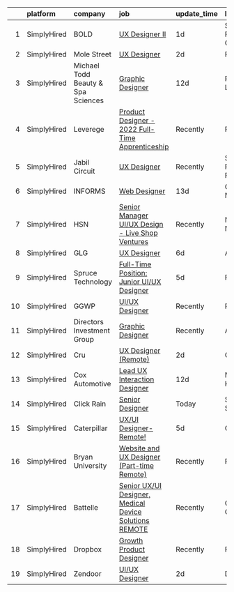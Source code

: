 

|    | platform    | company                            | job                                                                                                                                                            | update_time   | location             |
|---:|:------------|:-----------------------------------|:---------------------------------------------------------------------------------------------------------------------------------------------------------------|:--------------|:---------------------|
|  1 | SimplyHired | BOLD                               | [UX Designer II](https://www.simplyhired.com/job/yaZVpY2tmCAjhxqa9b3H56UuJZCvx21HmZFlkSsSsiyuWHjOzw5AaQ?q=ux+designer)                                         | 1d            | San Francisco, CA    |
|  2 | SimplyHired | Mole Street                        | [UX Designer](https://www.simplyhired.com/job/hwMv9ZxJcU-4h3tRrqcUgl3vUMpvUX0sXv4LHTElZgzL_srhIWQL6Q?q=ux+designer)                                            | 2d            | Remote               |
|  3 | SimplyHired | Michael Todd Beauty & Spa Sciences | [Graphic Designer](https://www.simplyhired.com/job/ptAgx8RjHMifZNHa6Rh4t_M8_6Vn-bLhP0i8twIwEsI51zn5l4W1ow?q=ux+designer)                                       | 12d           | Port Saint Lucie, FL |
|  4 | SimplyHired | Leverege                           | [Product Designer - 2022 Full-Time Apprenticeship](https://www.simplyhired.com/job/f2PnrkNkoKjnF_c7MsOM41LbDj7RDHIKkfuGC1pKOOPB0dNQ0HmV5w?q=ux+designer)       | Recently      | Remote               |
|  5 | SimplyHired | Jabil Circuit                      | [UX Designer](https://www.simplyhired.com/job/C3sbjuSkcCX7vsA18EjR__zA29fGUdmFALkgCpqHVHuFtU-YkSd9QA?q=ux+designer)                                            | Recently      | Saint Petersburg, FL |
|  6 | SimplyHired | INFORMS                            | [Web Designer](https://www.simplyhired.com/job/1fqOm_2DWr4EQWvrJcKV0nYvE5lvl77QbGSvoMr7ZmNEBjmLiL58SQ?q=ux+designer)                                           | 13d           | Catonsville, MD      |
|  7 | SimplyHired | HSN                                | [Senior Manager UI/UX Design - Live Shop Ventures](https://www.simplyhired.com/job/PnZWNb_6aBBBnrDkveIhjtEukajlM-yogwn3wuniAR-Q_0Dpm5SczA?q=ux+designer)       | Recently      | New York, NY         |
|  8 | SimplyHired | GLG                                | [UX Designer](https://www.simplyhired.com/job/RrEaVSyRzXBYGBK_dwtrI6PhJQWIMsRWG_j6yZW-7xhxAkKAYGR0xg?q=ux+designer)                                            | 6d            | Austin, TX           |
|  9 | SimplyHired | Spruce Technology                  | [Full-Time Position: Junior UI/UX Designer](https://www.simplyhired.com/job/ma_0TXE02BJpciGInQLJ3TNmRXdjpQaNACPRU-WLm4WD1FOhp2p8mg?q=ux+designer)              | 5d            | Remote               |
| 10 | SimplyHired | GGWP                               | [UI/UX Designer](https://www.simplyhired.com/job/qDagKyHenTcbgphIsVKS_A5T0MnFgRTborE_P1uTX2avfdPB1hAoqQ?q=ux+designer)                                         | Recently      | Remote               |
| 11 | SimplyHired | Directors Investment Group         | [Graphic Designer](https://www.simplyhired.com/job/lwFB-IFPPDdhloaijqBwddfJUHKHlrmCl5Rm4qk6xWpCkNF95M1C7w?q=ux+designer)                                       | Recently      | Abilene, TX          |
| 12 | SimplyHired | Cru                                | [UX Designer (Remote)](https://www.simplyhired.com/job/0ulVuMqzuixR5hPDT8Jmaibc2a2R4Nq-uSKUoALATM6WR4GrIyUIlg?q=ux+designer)                                   | 2d            | Orlando, FL          |
| 13 | SimplyHired | Cox Automotive                     | [Lead UX Interaction Designer](https://www.simplyhired.com/job/wiOJRpuRCEADOY9VekKYr2iLn6ceGOgE47v0eHFpAFRHHMkx3unUoQ?q=ux+designer)                           | 12d           | Mission, KS          |
| 14 | SimplyHired | Click Rain                         | [Senior Designer](https://www.simplyhired.com/job/cdzDor8xREYCzRdIqVShqmOm7Hf4zFtEOBU648KifeScCktENRXOeA?q=ux+designer)                                        | Today         | Sioux Falls, SD      |
| 15 | SimplyHired | Caterpillar                        | [UX/UI Designer-Remote!](https://www.simplyhired.com/job/GnjGD-loVETo64oKWvZ4YIHKAuhk-QaVFsMCyLmXWdX1RM56Z_MdYA?q=ux+designer)                                 | 5d            | Chicago, IL          |
| 16 | SimplyHired | Bryan University                   | [Website and UX Designer (Part-time Remote)](https://www.simplyhired.com/job/dROQ-Uv8zJZekGERo57jY25yK13P07Msz21BOKQ63Gn8pwfrgTOVpg?q=ux+designer)             | Recently      | Remote               |
| 17 | SimplyHired | Battelle                           | [Senior UX/UI Designer, Medical Device Solutions REMOTE](https://www.simplyhired.com/job/w3S7wmaIxQBZ9p8Br2rT83Sq5R06iMdjCkYtQlq5nFF9lB_NFXNTww?q=ux+designer) | Recently      | Columbus, OH         |
| 18 | SimplyHired | Dropbox                            | [Growth Product Designer](https://www.simplyhired.com/job/ZNFaZxwpmpuTBwPfHPQvD9OZz4N4D4PTPirUFmjbiGRcziguw8e7-Q?q=ux+designer)                                | Recently      | Remote               |
| 19 | SimplyHired | Zendoor                            | [UI/UX Designer](https://www.simplyhired.com/job/QpoGa_6sajB0XdmPuUuG_d6EfzO4OOHchIcX6mURg8GPK9H1LCP_6Q?q=ux+designer)                                         | 2d            | Draper, UT           |